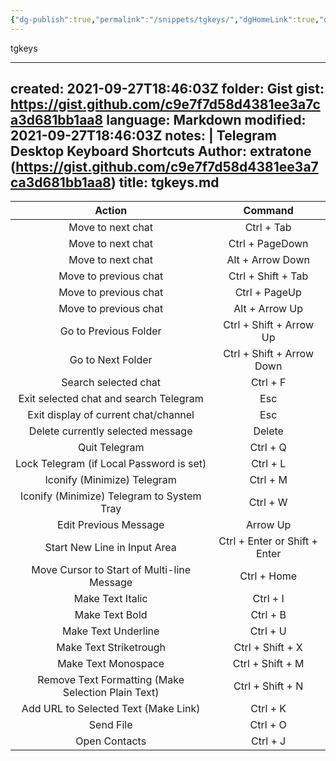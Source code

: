 ```yaml
---
{"dg-publish":true,"permalink":"/snippets/tgkeys/","dgHomeLink":true,"dgPassFrontmatter":false}
---
```


tgkeys

---
created: 2021-09-27T18:46:03Z
folder: Gist
gist: https://gist.github.com/c9e7f7d58d4381ee3a7ca3d681bb1aa8
language: Markdown
modified: 2021-09-27T18:46:03Z
notes: |
    Telegram Desktop Keyboard Shortcuts
    Author: extratone (https://gist.github.com/c9e7f7d58d4381ee3a7ca3d681bb1aa8)
title: tgkeys.md
---

| Action                                             | Command                       |
|:--------------------------------------------------:|:-----------------------------:|
| Move to next chat                                  | Ctrl + Tab                    |
| Move to next chat                                  | Ctrl + PageDown               |
| Move to next chat                                  | Alt + Arrow Down              |
| Move to previous chat                              | Ctrl + Shift + Tab            |
| Move to previous chat                              | Ctrl + PageUp                 |
| Move to previous chat                              | Alt + Arrow Up                |
| Go to Previous Folder                              | Ctrl + Shift + Arrow Up       |
| Go to Next Folder                                  | Ctrl + Shift + Arrow Down     |
| Search selected chat                               | Ctrl + F                      |
| Exit selected chat and search Telegram             | Esc                           |
| Exit display of current chat/channel               | Esc                           |
| Delete currently selected message                  | Delete                        |
| Quit Telegram                                      | Ctrl + Q                      |
| Lock Telegram (if Local Password is set)           | Ctrl + L                      |
| Iconify (Minimize) Telegram                        | Ctrl + M                      |
| Iconify (Minimize) Telegram to System Tray         | Ctrl + W                      |
| Edit Previous Message                              | Arrow Up                      |
| Start New Line in Input Area                       | Ctrl + Enter or Shift + Enter |
| Move Cursor to Start of Multi-line Message         | Ctrl + Home                   |
| Make Text Italic                                   | Ctrl + I                      |
| Make Text Bold                                     | Ctrl + B                      |
| Make Text Underline                                | Ctrl + U                      |
| Make Text Striketrough                             | Ctrl + Shift + X              |
| Make Text Monospace                                | Ctrl + Shift + M              |
| Remove Text Formatting (Make Selection Plain Text) | Ctrl + Shift + N              |
| Add URL to Selected Text (Make Link)               | Ctrl + K                      |
| Send File                                          | Ctrl + O                      |
| Open Contacts                                      | Ctrl + J                      |